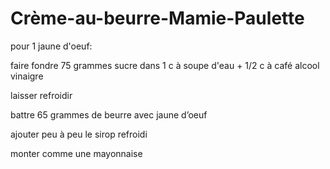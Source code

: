 # Crème-au-beurre-Mamie-Paulette

pour 1 jaune d'oeuf:

faire fondre 75 grammes sucre dans 1 c à soupe d'eau + 1/2 c à café alcool vinaigre

laisser refroidir

battre 65 grammes de beurre avec jaune d’oeuf

ajouter peu à peu le sirop refroidi

monter comme une mayonnaise

